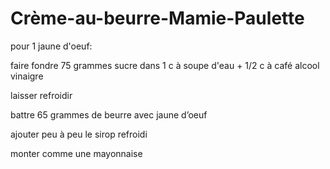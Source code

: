 # Crème-au-beurre-Mamie-Paulette

pour 1 jaune d'oeuf:

faire fondre 75 grammes sucre dans 1 c à soupe d'eau + 1/2 c à café alcool vinaigre

laisser refroidir

battre 65 grammes de beurre avec jaune d’oeuf

ajouter peu à peu le sirop refroidi

monter comme une mayonnaise

